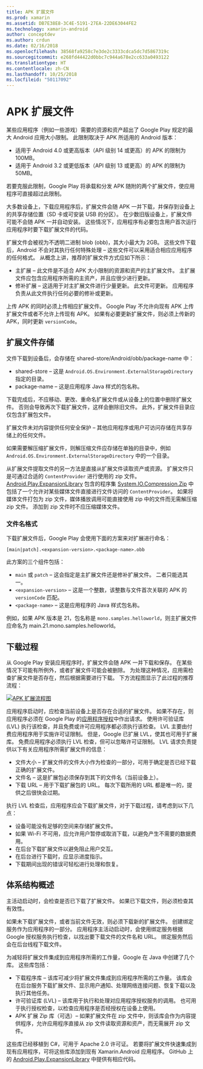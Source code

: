 ```yaml
---
title: APK 扩展文件
ms.prod: xamarin
ms.assetid: DB7E38E8-3C4E-5191-27EA-22DE63044FE2
ms.technology: xamarin-android
author: conceptdev
ms.author: crdun
ms.date: 02/16/2018
ms.openlocfilehash: 38568fa9258c7e3de2c3333cdca5dc7d5867319c
ms.sourcegitcommit: e268fd44422d0bbc7c944a678e2cc633a0493122
ms.translationtype: HT
ms.contentlocale: zh-CN
ms.lasthandoff: 10/25/2018
ms.locfileid: "50117092"
---
```

# <a name="apk-expansion-files"></a>APK 扩展文件

某些应用程序（例如一些游戏）需要的资源和资产超出了 Google Play 规定的最大 Android 应用大小限制。 此限制取决于 APK 所适用的 Android 版本：

-  适用于 Android 4.0 或更高版本（API 级别 14 或更高）的 APK 的限制为 100MB。
-  适用于 Android 3.2 或更低版本（API 级别 13 或更高）的 APK 的限制为 50MB。

若要克服此限制，Google Play 将承载和分发 APK 随附的两个扩展文件，使应用程序可直接超过此限制。 

大多数设备上，下载应用程序后，扩展文件会随 APK 一并下载，并保存到设备上的共享存储位置（SD 卡或可安装 USB 的分区）。 在少数旧版设备上，扩展文件可能不会随 APK 一并自动安装。 这些情况下，应用程序有必要包含用户首次运行应用程序时要下载扩展文件的代码。

扩展文件会被视为不透明二进制 blob (obb)，其大小最大为 2GB。 这些文件下载后，Android 不会对其执行任何特殊处理 &ndash; 这些文件可以采用适合相应应用程序的任何格式。 从概念上讲，推荐的扩展文件方式应如下所示：

-   主扩展 &ndash; 此文件是不适合 APK 大小限制的资源和资产的主扩展文件。 主扩展文件应包含应用程序所需的主资产，并且应很少进行更新。
-   修补扩展 &ndash; 这适用于对主扩展文件进行少量更新。 此文件可更新。 应用程序负责从此文件执行任何必要的修补或更新。


上传 APK 的同时必须上传相应扩展文件。
Google Play 不允许向现有 APK 上传扩展文件或者不允许上传现有 APK。 如果有必要更新扩展文件，则必须上传新的 APK，同时更新 `versionCode`。


## <a name="expansion-file-storage"></a>扩展文件存储

文件下载到设备后，会存储在 shared-store/Android/obb/package-name 中：

-   shared-store &ndash; 这是 `Android.OS.Environment.ExternalStorageDirectory` 指定的目录。
-   package-name &ndash; 这是应用程序 Java 样式的包名称。


下载完成后，不应移动、更改、重命名扩展文件或从设备上的位置中删除扩展文件。 否则会导致再次下载扩展文件，这样会删除旧文件。 此外，扩展文件目录应仅包含扩展包文件。

扩展文件未对内容提供任何安全保护 &ndash; 其他应用程序或用户可访问存储在共享存储上的任何文件。

如果需要解压缩扩展文件，则解压缩文件应存储在单独的目录中，例如 `Android.OS.Environment.ExternalStorageDirectory` 中的一个目录。

从扩展文件提取文件的另一方法是直接从扩展文件读取资产或资源。 扩展文件只是可通过合适的 `ContentProvider` 进行使用的 zip 文件。 [Android.Play.ExpansionLibrary](https://github.com/mattleibow/Android.Play.ExpansionLibrary) 包含的程序集 [System.IO.Compression.Zip](https://github.com/mattleibow/Android.Play.ExpansionLibrary/tree/master/System.IO.Compression.Zip) 中包括了一个允许对某些媒体文件直接进行文件访问的 `ContentProvider`。 如果将媒体文件打包为 zip 文件，媒体播放调用可能直接使用 zip 中的文件而无需解压缩 zip 文件。 添加到 zip 文件时不应压缩媒体文件。 


### <a name="filename-format"></a>文件名格式

下载扩展文件后，Google Play 会使用下面的方案来对扩展进行命名：

    [main|patch].<expansion-version>.<package-name>.obb

此方案的三个组件包括：

-   `main` 或 `patch` &ndash; 这会指定是主扩展文件还是修补扩展文件。 二者只能选其一。
-   `<expansion-version>` &ndash; 这是一个整数，该整数与文件首次关联的 APK 的 `versionCode` 匹配。
-   `<package-name>` &ndash; 这是应用程序的 Java 样式包名称。


例如，如果 APK 版本是 21，包名称是 `mono.samples.helloworld`，则主扩展文件应命名为 main.21.mono.samples.helloworld。


## <a name="download-process"></a>下载过程

从 Google Play 安装应用程序时，扩展文件会随 APK 一并下载和保存。 在某些情况下可能有所例外，或者扩展文件可能会被删除。 为处理这种情况，应用需检查扩展文件是否存在，然后根据需要进行下载。 下方流程图显示了此过程的推荐流程：

[![APK 扩展流程图](apk-expansion-files-images/apkexpansion.png)](apk-expansion-files-images/apkexpansion.png#lightbox)

应用程序启动时，应检查当前设备上是否存在合适的扩展文件。 如果不存在，则应用程序必须在 Google Play 的[应用程序授权](http://developer.android.com/google/play/licensing/index.html)中作出请求。 使用许可验证库 (LVL) 执行该检查，并且免费或许可应用程序都必须执行该检查。 LVL 主要由付费应用程序用于实施许可证限制。 但是，Google 已扩展 LVL，使其也可用于扩展库。 免费应用程序必须执行 LVL 检查，但可以忽略许可证限制。 LVL 请求负责提供以下有关应用程序所需扩展文件的信息： 

-   文件大小 &ndash; 扩展文件的文件大小作为检查的一部分，可用于确定是否已经下载正确的扩展文件。
-   文件名 &ndash; 这是扩展包必须保存到其下的文件名（当前设备上）。
-   下载 URL &ndash; 用于下载扩展包的 URL。 每次下载所用的 URL 都是唯一的，提供之后很快会过期。


执行 LVL 检查后，应用程序应会下载扩展文件，对于下载过程，请考虑到以下几点：

-  设备可能没有足够的空间来存储扩展文件。
-  如果 Wi-Fi 不可用，应允许用户暂停或取消下载，以避免产生不需要的数据费用。
-  在后台下载扩展文件以避免阻止用户交互。
-  在后台进行下载时，应显示进度指示。
-  下载期间出现的错误可轻松进行处理和恢复。



## <a name="architectural-overview"></a>体系结构概述

主活动启动时，会检查是否已下载了扩展文件。 如果已下载文件，则必须检查其有效性。

如果未下载扩展文件，或者当前文件无效，则必须下载新的扩展文件。 创建绑定服务作为应用程序的一部分。 应用程序主活动启动时，会使用绑定服务根据 Google 授权服务执行检查，以找出要下载文件的文件名和 URL。 绑定服务然后会在后台线程下载文件。

为减轻将扩展文件集成到应用程序所需的工作量，Google 在 Java 中创建了几个库。 这些库包括：

-   下载程序库 &ndash; 该库可减少将扩展文件集成到应用程序所需的工作量。 该库会在后台服务下载扩展文件、显示用户通知、处理网络连接问题、恢复下载以及执行其他任务。
-   许可验证库 (LVL) &ndash; 该库用于执行和处理对应用程序授权服务的调用。 也可用于执行授权检查，以检查应用程序是否经授权在设备上使用。
-   APK 扩展 Zip 库（可选）&ndash; 如果扩展文件在 zip 文件中，则该库会作为内容提供程序，允许应用程序直接从 zip 文件读取资源和资产，而无需展开 zip 文件。


这些库已经移植到 C#，可用于 Apache 2.0 许可证。 若要将扩展文件快速集成到现有应用程序，可将这些库添加到现有 Xamarin.Android 应用程序。 GitHub 上的 [Android.Play.ExpansionLibrary](https://github.com/mattleibow/Android.Play.ExpansionLibrary) 中提供有相应代码。
